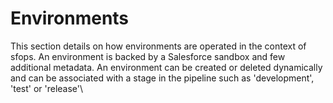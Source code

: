 # Environments

This section details on how environments are operated in the context of sfops.  An environment is backed by a Salesforce sandbox and few additional metadata. An environment can be created or deleted dynamically and can be associated with a stage in the pipeline such as 'development', 'test' or 'release'\
